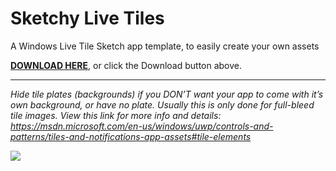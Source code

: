 # Sketchy Live Tiles
A Windows Live Tile Sketch app template, to easily create your own assets

[**DOWNLOAD HERE**](https://github.com/jaminroe/sketchy-live-tiles/raw/master/Windows%20Tile%20Icon%20Template.sketch), or click the Download button above.

---
*Hide tile plates (backgrounds) if you DON’T want your app to come with it’s own background, or have no plate. Usually this is only done for full-bleed tile images. View this link for more info and details:
https://msdn.microsoft.com/en-us/windows/uwp/controls-and-patterns/tiles-and-notifications-app-assets#tile-elements*

![](https://github.com/jaminroe/sketchy-live-tiles/blob/master/readme-images/Windows%20Live%20Tile%20Sketch%20Template.gif)
